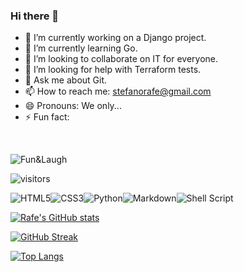 ### Hi there 👋

- 🔭 I’m currently working on a Django project.
- 🌱 I’m currently learning Go.
- 👯 I’m looking to collaborate on IT for everyone.
- 🤔 I’m looking for help with Terraform tests.
- 💬 Ask me about Git.
- 📫 How to reach me: stefanorafe@gmail.com
- 😄 Pronouns: We only...
- ⚡ Fun fact:
<br>

![Fun&Laugh](https://thecodinglove.com/content/011/bXsruwt.jpg)

![visitors](https://visitor-badge.glitch.me/badge?page_id=63170347)

<img alt="HTML5" src="https://img.shields.io/badge/html5-%23E34F26.svg?&style=for-the-badge&logo=html5&logoColor=white"/><img alt="CSS3" src="https://img.shields.io/badge/css3-%231572B6.svg?&style=for-the-badge&logo=css3&logoColor=white"/><img alt="Python" src="https://img.shields.io/badge/python-%2314354C.svg?&style=for-the-badge&logo=python&logoColor=white"/><img alt="Markdown" src="https://img.shields.io/badge/markdown-%23000000.svg?&style=for-the-badge&logo=markdown&logoColor=white"/><img alt="Shell Script" src="https://img.shields.io/badge/shell_script-%23121011.svg?&style=for-the-badge&logo=gnu-bash&logoColor=white"/>

[![Rafe's GitHub stats](https://github-readme-stats.vercel.app/api?username=bluehackrafestefano&show_icons=true&theme=radical)
](https://github.com/anuraghazra/github-readme-stats)


[![GitHub Streak](https://github-readme-streak-stats.herokuapp.com/?user=bluehackrafestefano&theme=highcontrast)](https://git.io/streak-stats)


[![Top Langs](https://github-readme-stats.vercel.app/api/top-langs/?username=bluehackrafestefano&langs_count=12&hide=javascript,html,CSS,Less&layout=compact)](https://github.com/anuraghazra/github-readme-stats)


